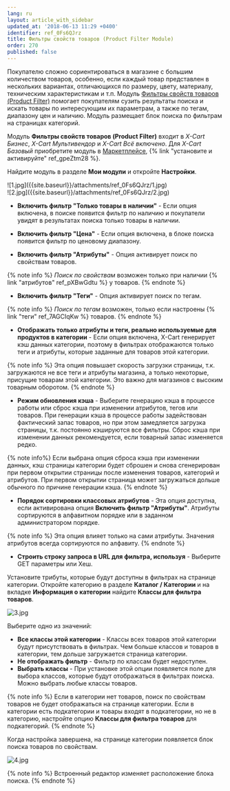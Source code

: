 ```yaml
---
lang: ru
layout: article_with_sidebar
updated_at: '2018-06-13 11:29 +0400'
identifier: ref_0Fs6QJrz
title: Фильтры свойств товаров (Product Filter Module)
order: 270
published: false
---
```

Покупателю сложно сориентироваться в магазине с большим количеством товаров, особенно, если каждый товар представлен в нескольких вариантах, отличающихся по размеру, цвету, материалу, техническим характеристикам и т.п. Модуль [Фильтры свойств товаров (Product Filter)](https://market.x-cart.com/addons/product-filter.html "Фильтры свойств товаров (Product Filter Module)") помогает покупателям сузить результаты поиска и искать товары по интересующим их параметрам, а также по тегам, диапазону цен и наличию. Модуль размещает блок поиска по фильтрам на страницах категорий.

Модуль **Фильтры свойств товаров (Product Filter)** входит в _X-Cart Бизнес_, _X-Cart Мультивендор_ и _X-Cart Всё включено_. Для _X-Cart Базовый_ приобретите модуль в [Маркетплейсе](https://market.x-cart.com/addons/ "Фильтры свойств товаров (Product Filter Module)"), {% link "установите и активируйте" ref_gpeZtm28 %}.

Найдите модуль в разделе **Мои модули** и откройте **Настройки**.

<div class="ui stackable two column grid">
  <div class="column" markdown="span">![1.jpg]({{site.baseurl}}/attachments/ref_0Fs6QJrz/1.jpg)
</div>
  <div class="column" markdown="span">![2.jpg]({{site.baseurl}}/attachments/ref_0Fs6QJrz/2.jpg)
</div>
</div>

* **Включить фильтр "Только товары в наличии"** - Если опция включена, в поиске появится фильтр по наличию и покупатели увидят в результатах поиска только товары в наличии. 

* **Включить фильтр "Цена"** - Если опция включена, в блоке поиска появится фильтр по ценовому диапазону.

* **Включить фильтр "Атрибуты"** - Опция активирует поиск по свойствам товаров. 

{% note info %}
_Поиск по свойствам_ возможен только при наличии {% link "атрибутов" ref_pXBwGdtu %} у товаров. 
{% endnote %}

* **Включить фильтр "Теги"** - Опция активирует поиск по тегам.

{% note info %}
_Поиск по тегам_ возможен, только если настроены {% link "теги" ref_7AGCIqKw %} товаров. 
{% endnote %}

* **Отображать только атрибуты и теги, реально используемые для продуктов в категории** - Если опция включена, X-Cart генерирует кэш данных категории, поэтому в фильтрах отображаются только теги и атрибуты, которые заданные для товаров этой категории. 

{% note info %} 
Эта опция повышает скорость загрузки страницы, т.к. загружаются не все теги и атрибуты магазина, а только некоторые, присущие товарам этой категории. Это важно для магазинов с высоким товарным оборотом.
{% endnote %}

* **Режим обновления кэша**  - Выберите генерацию кэша в процессе работы или сброс кэша при изменении атрибутов, тегов или товаров. При генерации кэша в процессе работы задействован фактический запас товаров, но при этом замедляется загрузка страницы, т.к. постоянно кэшируются все фильтры. Сброс кэша при изменении данных рекомендуется, если товарный запас изменяется редко. 

{% note info%}
Если выбрана опция сброса кэша при изменении данных, кэш страницы категории будет сброшен и снова сгенерирован при первом открытии страницы после изменения товаров, категорий и атрибутов. При первом открытии страница может загружаться дольше обычного по причине генерации кэша.
{% endnote %}

* **Порядок сортировки классовых атрибутов** - Эта опция доступна, если активирована опция **Включить фильтр "Атрибуты"**. Атрибуты сортируются в алфавитном порядке или в заданном администратором порядке.

{% note info %}
Эта опция влияет только на сами атрибуты. Значения атрибутов всегда сортируются по алфавиту. 
{% endnote %}

* **Строить строку запроса в URL для фильтра, используя** - Выберите GET параметры или Хеш.

Установите трибуты, которые будут доступны в фильтрах на странице категории. Откройте категорию в разделе **Каталог / Категории** и на вкладке **Информация о категории** найдите **Классы для фильтра товаров**.

![3.jpg]({{site.baseurl}}/attachments/ref_0Fs6QJrz/3.jpg)

Выберите одно из значений:

* **Все классы этой категории** - Классы всех товаров этой категории будут присутствовать в фильтрах. Чем больше классов и товаров в категории, тем дольше загружается страница категории.
* **Не отображать фильтр** - Фильтр по классам будет недоступен.
* **Выбрать классы** - При установке этой опции появляется поле для выбора классов, которые будут отображаться в фильтрах поиска. Можно выбрать любые классы товаров.

{% note info %}
Если в категории нет товаров, поиск по свойствам товаров не будет отображаться на странице категории. Если в категории есть подкатегории и товары входят в подкатегории, но не в категорию, настройте опцию **Классы для фильтра товаров** для подкатегорий.
{% endnote %}

Когда настройка завершена, на странице категории появляется блок поиска товаров по свойствам.

![4.jpg]({{site.baseurl}}/attachments/ref_0Fs6QJrz/4.jpg)

{% note info %}
Встроенный редактор изменяет расположение блока поиска.
{% endnote %}
